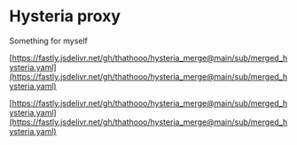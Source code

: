 # Hysteria proxy

Something for myself

[https://fastly.jsdelivr.net/gh/thathooo/hysteria_merge@main/sub/merged_hysteria.yaml](https://fastly.jsdelivr.net/gh/thathooo/hysteria_merge@main/sub/merged_hysteria.yaml)

[https://fastly.jsdelivr.net/gh/thathooo/hysteria_merge@main/sub/merged_hysteria.yaml](https://fastly.jsdelivr.net/gh/thathooo/hysteria_merge@main/sub/merged_hysteria.yaml)
